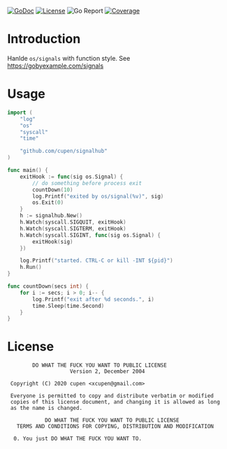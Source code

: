 [![GoDoc][doc]][doc-to] 
[![License][license]][license-to] 
![Go Report][status]
[![Coverage][cover]][cover-to]

[status]: https://goreportcard.com/badge/github.com/cupen/signalhub?style=flat-square
[doc]:    https://godoc.org/github.com/cupen/signalhub?status.svg
[doc-to]: https://pkg.go.dev/github.com/cupen/signalhub
[license]:  https://img.shields.io/badge/license-WTFPL-blue.svg
[license-to]: LICENSE
[cover]:    https://codecov.io/gh/cupen/signalhub/branch/master/graph/badge.svg?token=HQODXQHLK3
[cover-to]: https://codecov.io/gh/cupen/signalhub

# Introduction
Hanlde `os/signals` with function style. See https://gobyexample.com/signals

# Usage

```go
import (
	"log"
	"os"
	"syscall"
	"time"

	"github.com/cupen/signalhub"
)

func main() {
	exitHook := func(sig os.Signal) {
		// do something before process exit
		countDown(10)
		log.Printf("exited by os/signal(%v)", sig)
		os.Exit(0)
	}
	h := signalhub.New()
	h.Watch(syscall.SIGQUIT, exitHook)
	h.Watch(syscall.SIGTERM, exitHook)
	h.Watch(syscall.SIGINT, func(sig os.Signal) {
		exitHook(sig)
	})

	log.Printf("started. CTRL-C or kill -INT ${pid}")
	h.Run()
}

func countDown(secs int) {
	for i := secs; i > 0; i-- {
		log.Printf("exit after %d seconds.", i)
		time.Sleep(time.Second)
	}
}

```

# License
```
        DO WHAT THE FUCK YOU WANT TO PUBLIC LICENSE 
                    Version 2, December 2004 

 Copyright (C) 2020 cupen <xcupen@gmail.com> 

 Everyone is permitted to copy and distribute verbatim or modified 
 copies of this license document, and changing it is allowed as long 
 as the name is changed. 

            DO WHAT THE FUCK YOU WANT TO PUBLIC LICENSE 
   TERMS AND CONDITIONS FOR COPYING, DISTRIBUTION AND MODIFICATION 

  0. You just DO WHAT THE FUCK YOU WANT TO.
```
